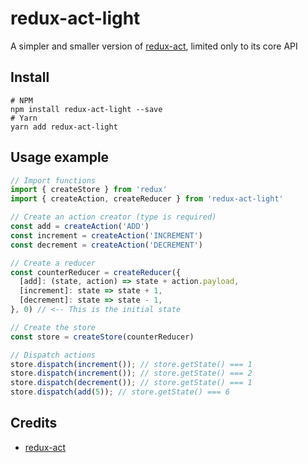 # redux-act-light

A simpler and smaller version of [redux-act](https://github.com/pauldijou/redux-act), limited only to its core API

## Install

```
# NPM
npm install redux-act-light --save
# Yarn
yarn add redux-act-light
```

## Usage example

```js
// Import functions
import { createStore } from 'redux'
import { createAction, createReducer } from 'redux-act-light'

// Create an action creator (type is required)
const add = createAction('ADD')
const increment = createAction('INCREMENT')
const decrement = createAction('DECREMENT')

// Create a reducer
const counterReducer = createReducer({
  [add]: (state, action) => state + action.payload,
  [increment]: state => state + 1,
  [decrement]: state => state - 1,
}, 0) // <-- This is the initial state

// Create the store
const store = createStore(counterReducer)

// Dispatch actions
store.dispatch(increment()); // store.getState() === 1
store.dispatch(increment()); // store.getState() === 2
store.dispatch(decrement()); // store.getState() === 1
store.dispatch(add(5)); // store.getState() === 6
```

## Credits

- [redux-act](https://github.com/pauldijou/redux-act)
